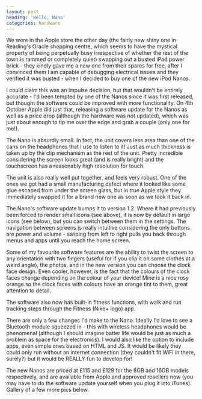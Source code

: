 ```yaml
---
layout: post
heading: 'Hello, Nano'
categories: hardware
---
```


We were in the Apple store the other day (the fairly new shiny one in Reading's Oracle shopping centre, which seems to have the mystical property of being perpetually busy irrespective of whether the rest of the town is rammed or completely quiet) swapping out a busted iPad power brick - they kindly gave me a new one from their spares for free, after I convinced them I am capable of debugging electrical issues and they verified it was busted - when I decided to buy one of the new iPod Nanos.

<!-- Replace missing image from http://media.chris-alexander.co.uk/wp-content/uploads/2011/10/front.jpg -->

I could claim this was an impulse decision, but that wouldn't be entirely accurate - I'd been tempted by one of the Nanos since it was first released, but thought the software could be improved with more functionality. On 4th October Apple did just that, releasing a software update for the Nanos as well as a price drop (although the hardware was not updated), which was just about enough to tip me over the edge and grab a couple (only one for me!).

The Nano is absurdly small. In fact, the unit covers less area than one of the cans on the headphones that I use to listen to it! Just as much thickness is taken up by the clip mechanism as the rest of the unit. Pretty incredible considering the screen looks great (and is really bright) and the touchscreen has a reasonably high resolution for touch.

<!-- Replace missing image from http://media.chris-alexander.co.uk/wp-content/uploads/2011/10/reartop.jpg -->

The unit is also really well put together, and feels very robust. One of the ones we got had a small manufacturing defect where it looked like some glue escaped from under the screen glass, but in true Apple style they immediately swapped it for a brand new one as soon as we took it back in.

<!-- Replace missing image from http://media.chris-alexander.co.uk/wp-content/uploads/2011/10/small_icons.jpg -->

The Nano's software update bumps it to version 1.2. Where it had previously been forced to render small icons (see above), it is now by default in large icons (see below), but you can switch between them in the settings. The navigation between screens is really intuitive considering the only buttons are power and volume - swiping from left to right pulls you back through menus and apps until you reach the home screen.

<!-- Replace missing image from http://media.chris-alexander.co.uk/wp-content/uploads/2011/10/big_icons.jpg -->

Some of my favourite software features are the ability to twist the screen to any orientation with two fingers (useful for if you clip it on some clothes at a weird angle), the photos, and in the new version you can choose the clock face design. Even cooler, however, is the fact that the colours of the clock faces change depending on the colour of your device! Mine is a nice rosy orange so the clock faces with colours have an orange tint to them, great attention to detail.

<!-- Replace missing image from http://media.chris-alexander.co.uk/wp-content/uploads/2011/10/clock.jpg -->

The software also now has built-in fitness functions, with walk and run tracking steps through the Fitness (Nike+ logo) app.

<!-- Replace missing image from http://media.chris-alexander.co.uk/wp-content/uploads/2011/10/fitness.jpg -->

There are only a few changes I'd make to the Nano. Ideally I'd love to see a Bluetooth module squeezed in - this with wireless headphones would be phenomenal (although I should imagine batter life would be just as much a problem as space for the electronics). I would also like the option to include apps, even simple ones based on HTML and JS. It would be likely they could only run without an internet connection (they couldn't fit WiFi in there, surely?) but it would be REALLY fun to develop for!

The new Nanos are priced at £115 and £129 for the 8GB and 16GB models respectively, and are available from Apple and approved resellers now (you may have to do the software update yourself when you plug it into iTunes). Gallery of a few more pics below.

<!-- Replace missing image from http://media.chris-alexander.co.uk/wp-content/uploads/2011/10/pair.jpg -->

<!-- Replace missing image from http://media.chris-alexander.co.uk/wp-content/uploads/2011/10/back.jpg -->

<!-- Replace missing image from http://media.chris-alexander.co.uk/wp-content/uploads/2011/10/big_icons.jpg -->

<!-- Replace missing image from http://media.chris-alexander.co.uk/wp-content/uploads/2011/10/clock.jpg -->

<!-- Replace missing image from http://media.chris-alexander.co.uk/wp-content/uploads/2011/10/edge.jpg -->

<!-- Replace missing image from http://media.chris-alexander.co.uk/wp-content/uploads/2011/10/fitness.jpg -->

<!-- Replace missing image from http://media.chris-alexander.co.uk/wp-content/uploads/2011/10/front.jpg -->

<!-- Replace missing image from http://media.chris-alexander.co.uk/wp-content/uploads/2011/10/mouse.jpg -->

<!-- Replace missing image from http://media.chris-alexander.co.uk/wp-content/uploads/2011/10/pair.jpg -->

<!-- Replace missing image from http://media.chris-alexander.co.uk/wp-content/uploads/2011/10/profile.jpg -->

<!-- Replace missing image from http://media.chris-alexander.co.uk/wp-content/uploads/2011/10/reartop.jpg -->

<!-- Replace missing image from http://media.chris-alexander.co.uk/wp-content/uploads/2011/10/small_icons.jpg -->

<!-- Replace missing image from http://media.chris-alexander.co.uk/wp-content/uploads/2011/10/top.jpg -->
